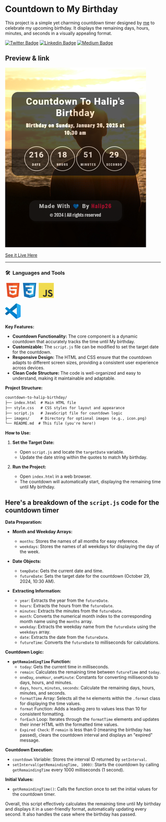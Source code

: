 # **Countdown to My Birthday**

This project is a simple yet charming countdown timer designed by [me](https://halip26.github.io/) to celebrate my upcoming birthday. It displays the remaining days, hours, minutes, and seconds in a visually appealing format.

[![Twitter Badge](https://img.shields.io/twitter/follow/halip26?style=social)](https://twitter.com/Halip26)
[![Linkedin Badge](https://img.shields.io/badge/-LinkedIn-0e76a8?style=flat-square&logo=Linkedin&logoColor=white)](https://www.linkedin.com/in/halipuddin/)
[![Medium Badge](https://img.shields.io/badge/medium-%2312100E.svg?&style=for-square&logo=medium&logoColor=white)](https://medium.com/@halip26)

## Preview & link

![qila](assets/images/screenshot-preview.png)

[See it Live Here](https://halip26.github.io/halips-birthday-countdown/)

---

### 🛠 &nbsp;Languages and Tools

<p>
<img src="https://github.com/devicons/devicon/blob/master/icons/html5/html5-original.svg" alt="HTML5 Icon" width="50">
<img src="https://github.com/devicons/devicon/blob/master/icons/css3/css3-original.svg" alt="CSS3 Icon" width="50">
<img src="https://github.com/devicons/devicon/blob/master/icons/javascript/javascript-original.svg" alt="JavaScript Icon" width="50">
</p>

<p>
<img src="https://github.com/devicons/devicon/blob/master/icons/vscode/vscode-original.svg" alt="VSCode Icon" width="50">
</p>

**Key Features:**

- **Countdown Functionality:** The core component is a dynamic countdown that accurately tracks the time until My birthday.
- **Customizable:** The `script.js` file can be modified to set the target date for the countdown.
- **Responsive Design:** The HTML and CSS ensure that the countdown adapts to different screen sizes, providing a consistent user experience across devices.
- **Clean Code Structure:** The code is well-organized and easy to understand, making it maintainable and adaptable.

**Project Structure:**

```md
countdown-to-halip-birthday/
├── index.html  # Main HTML file
├── style.css   # CSS styles for layout and appearance
├── script.js   # JavaScript file for countdown logic
├── images/     # Directory for optional images (e.g., icon.png)
└── README.md  # This file (you're here!)
```

**How to Use:**

1. **Set the Target Date:**
   - Open `script.js` and locate the `targetDate` variable.
   - Update the date string within the quotes to match My birthday.

2. **Run the Project:**
   - Open `index.html` in a web browser.
   - The countdown will automatically start, displaying the remaining time until My birthday.

## Here's a breakdown of the `script.js` code for the countdown timer

**Data Preparation:**

- **Month and Weekday Arrays:**
  - `months`: Stores the names of all months for easy reference.
  - `weekdays`: Stores the names of all weekdays for displaying the day of the week.

- **Date Objects:**
  - `tempDate`: Gets the current date and time.
  - `futureDate`: Sets the target date for the countdown (October 29, 2024, 10:30 AM).

- **Extracting Information:**
  - `year`: Extracts the year from the `futureDate`.
  - `hours`: Extracts the hours from the `futureDate`.
  - `minutes`: Extracts the minutes from the `futureDate`.
  - `month`: Converts the numerical month index to the corresponding month name using the `months` array.
  - `weekday`: Extracts the weekday name from the `futureDate` using the `weekdays` array.
  - `date`: Extracts the date from the `futureDate`.
  - `futureTime`: Converts the `futureDate` to milliseconds for calculations.

**Countdown Logic:**

- **`getRemaindingTime` Function:**
  - `today`: Gets the current time in milliseconds.
  - `remain`: Calculates the remaining time between `futureTime` and `today`.
  - `oneDay`, `oneHour`, `oneMinute`: Constants for converting milliseconds to days, hours, and minutes.
  - `days`, `hours`, `minutes`, `seconds`: Calculate the remaining days, hours, minutes, and seconds.
  - `formatTime` Array: Selects all the `h4` elements within the `.format` class for displaying the time values.
  - `format` Function: Adds a leading zero to values less than 10 for consistent formatting.
  - `forEach` Loop: Iterates through the `formatTime` elements and updates their inner HTML with the formatted time values.
  - `Expired Check`: If `remain` is less than 0 (meaning the birthday has passed), clears the countdown interval and displays an "expired" message.

**Countdown Execution:**

- `countdown` Variable: Stores the interval ID returned by `setInterval`.
- `setInterval(getRemaindingTime, 1000)`: Starts the countdown by calling `getRemaindingTime` every 1000 milliseconds (1 second).

**Initial Values:**

- `getRemaindingTime()`: Calls the function once to set the initial values for the countdown timer.

Overall, this script effectively calculates the remaining time until My birthday and displays it in a user-friendly format, automatically updating every second. It also handles the case where the birthday has passed.

